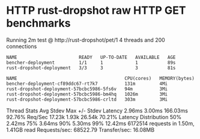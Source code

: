 # HTTP rust-dropshot raw HTTP GET benchmarks

Running 2m test @ http://rust-dropshot/pet/1
  4 threads and 200 connections
```
NAME                       READY   UP-TO-DATE   AVAILABLE   AGE
bencher-deployment         1/1     1            1           89s
rust-dropshot-deployment   3/3     3            3           81s
```
```
NAME                                        CPU(cores)   MEMORY(bytes)   
bencher-deployment-cf89ddc67-rt7k7          131m         4Mi             
rust-dropshot-deployment-57bcbc5986-5fs6v   94m          3Mi             
rust-dropshot-deployment-57bcbc5986-bm4hq   1026m        3Mi             
rust-dropshot-deployment-57bcbc5986-crltd   303m         3Mi             
```
 
  Thread Stats   Avg      Stdev     Max   +/- Stdev
    Latency     2.96ms    3.00ms 166.03ms   92.76%
    Req/Sec    17.23k     1.93k   26.54k    70.21%
  Latency Distribution
     50%    2.42ms
     75%    3.64ms
     90%    5.30ms
     99%   12.42ms
  6172514 requests in 1.50m, 1.41GB read
Requests/sec:  68522.79
Transfer/sec:     16.08MB
